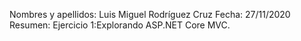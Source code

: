 Nombres y apellidos: Luis Miguel Rodríguez Cruz 
Fecha: 27/11/2020 
Resumen:  Ejercicio 1:Explorando ASP.NET Core MVC.
